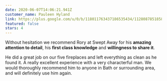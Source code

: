 ```yaml
---
date: 2020-06-07T14:06:21.941Z
customer_name: Pauleen Hyland
link: https://plus.google.com/u/0/b/118011763437186535434/112808785185810257923/reviews
featured: false
stars: 4
---
```

Without hesitation we recommend Rory at Swept Away for his **amazing attention to detail**, his **first class knowledge** and **willingness to share it**.

He did a great job on our five fireplaces and left everything as clean as he found it. A really excellent experience with a very characterful man. We would thoroughly recommend him to anyone in Bath or surrounding area, and will definitely use him again.